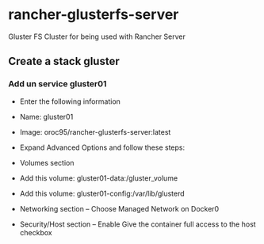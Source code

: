 # rancher-glusterfs-server
Gluster FS Cluster for being used with Rancher Server

## Create a stack gluster

### Add un service gluster01
* Enter the following information
 * Name: gluster01
 * Image: oroc95/rancher-glusterfs-server:latest

* Expand Advanced Options and follow these steps:
 * Volumes section 
  * Add this volume: gluster01-data:/gluster_volume
  * Add this volume: gluster01-config:/var/lib/glusterd
 * Networking section – Choose Managed Network on Docker0
 * Security/Host section – Enable Give the container full access to the host checkbox

